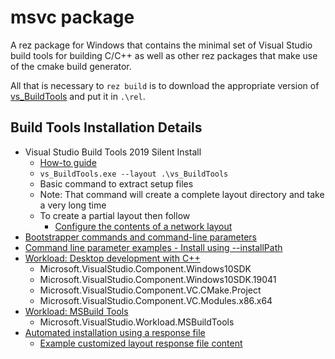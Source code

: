# msvc package

A rez package for Windows that contains the minimal set of Visual Studio build tools for building C/C++ as well as other rez packages that make use of the cmake build generator.

All that is necessary to `rez build` is to download the appropriate version of [vs_BuildTools](https://aka.ms/vs/16/release/vs_BuildTools.exe) and put it in `.\rel`.

## Build Tools Installation Details

* Visual Studio Build Tools 2019 Silent Install
  * [How-to guide](https://silentinstallhq.com/visual-studio-build-tools-2019-silent-install-how-to-guide/)
  * `vs_BuildTools.exe --layout .\vs_BuildTools`
  * Basic command to extract setup files
  * Note: That command will create a complete layout directory and take a very long time
  * To create a partial layout then follow
    * [Configure the contents of a network layout](https://docs.microsoft.com/en-us/visualstudio/install/create-a-network-installation-of-visual-studio?view=vs-2022#configure-the-contents-of-a-network-layout) 
* [Bootstrapper commands and command-line parameters](https://docs.microsoft.com/en-us/visualstudio/install/use-command-line-parameters-to-install-visual-studio?view=vs-2022#bootstrapper-commands-and-command-line-parameters)
* [Command line parameter examples - Install using --installPath](https://docs.microsoft.com/en-us/visualstudio/install/command-line-parameter-examples?view=vs-2022#install-using---installpath)
* [Workload: Desktop development with C++](https://docs.microsoft.com/en-us/visualstudio/install/workload-component-id-vs-build-tools?view=vs-2022&preserve-view=true#desktop-development-with-c)
  * Microsoft.VisualStudio.Component.Windows10SDK
  * Microsoft.VisualStudio.Component.Windows10SDK.19041
  * Microsoft.VisualStudio.Component.VC.CMake.Project
  * Microsoft.VisualStudio.Component.VC.Modules.x86.x64
* [Workload: MSBuild Tools](https://docs.microsoft.com/en-us/visualstudio/install/workload-component-id-vs-build-tools?view=vs-2022&preserve-view=true#msbuild-tools)
  * Microsoft.VisualStudio.Workload.MSBuildTools
* [Automated installation using a response file](https://docs.microsoft.com/en-us/visualstudio/install/automated-installation-with-response-file)
  * [Example customized layout response file content](https://docs.microsoft.com/en-us/visualstudio/install/automated-installation-with-response-file?view=vs-2022#example-customized-layout-response-file-content)